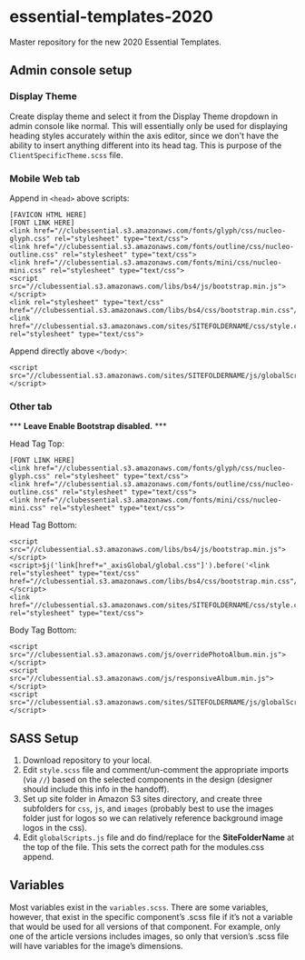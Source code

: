 # essential-templates-2020
Master repository for the new 2020 Essential Templates.

## Admin console setup
### Display Theme
Create display theme and select it from the Display Theme dropdown in admin console like normal. This will essentially only be used for displaying heading styles accurately within the axis editor, since we don't have the ability to insert anything different into its head tag. This is purpose of the `ClientSpecificTheme.scss` file.
### Mobile Web tab
Append in `<head>` above scripts:
```
[FAVICON HTML HERE]
[FONT LINK HERE]
<link href="//clubessential.s3.amazonaws.com/fonts/glyph/css/nucleo-glyph.css" rel="stylesheet" type="text/css">
<link href="//clubessential.s3.amazonaws.com/fonts/outline/css/nucleo-outline.css" rel="stylesheet" type="text/css">
<link href="//clubessential.s3.amazonaws.com/fonts/mini/css/nucleo-mini.css" rel="stylesheet" type="text/css">
<script src="//clubessential.s3.amazonaws.com/libs/bs4/js/bootstrap.min.js"></script>
<link rel="stylesheet" type="text/css" href="//clubessential.s3.amazonaws.com/libs/bs4/css/bootstrap.min.css"/>
<link href="//clubessential.s3.amazonaws.com/sites/SITEFOLDERNAME/css/style.css" rel="stylesheet" type="text/css">
```
Append directly above `</body>`:
```
<script src="//clubessential.s3.amazonaws.com/sites/SITEFOLDERNAME/js/globalScripts.js"></script>
```

### Other tab
*** **Leave Enable Bootstrap disabled.** ***

Head Tag Top:
```
[FONT LINK HERE]
<link href="//clubessential.s3.amazonaws.com/fonts/glyph/css/nucleo-glyph.css" rel="stylesheet" type="text/css">
<link href="//clubessential.s3.amazonaws.com/fonts/outline/css/nucleo-outline.css" rel="stylesheet" type="text/css">
<link href="//clubessential.s3.amazonaws.com/fonts/mini/css/nucleo-mini.css" rel="stylesheet" type="text/css">
```
Head Tag Bottom:
```
<script src="//clubessential.s3.amazonaws.com/libs/bs4/js/bootstrap.min.js"></script>
<script>$j('link[href*="_axisGlobal/global.css"]').before('<link rel="stylesheet" type="text/css" href="//clubessential.s3.amazonaws.com/libs/bs4/css/bootstrap.min.css"/>');</script>
<link href="//clubessential.s3.amazonaws.com/sites/SITEFOLDERNAME/css/style.css" rel="stylesheet" type="text/css">
```
Body Tag Bottom:
```
<script src="//clubessential.s3.amazonaws.com/js/overridePhotoAlbum.min.js"></script>
<script src="//clubessential.s3.amazonaws.com/js/responsiveAlbum.min.js"></script>
<script src="//clubessential.s3.amazonaws.com/sites/SITEFOLDERNAME/js/globalScripts.js"></script>
```

## SASS Setup
1. Download repository to your local.
2. Edit `style.scss` file and comment/un-comment the appropriate imports (via `//`) based on the selected components in the design (designer should include this info in the handoff).
3. Set up site folder in Amazon S3 sites directory, and create three subfolders for `css`, `js`, and `images` (probably best to use the images folder just for logos so we can relatively reference background image logos in the css).
4. Edit `globalScripts.js` file and do find/replace for the **SiteFolderName** at the top of the file. This sets the correct path for the modules.css append.

## Variables
Most variables exist in the `variables.scss`. There are some variables, however, that exist in the specific component’s .scss file if it’s not a variable that would be used for all versions of that component. For example, only one of the article versions includes images, so only that version’s .scss file will have variables for the image’s dimensions.

